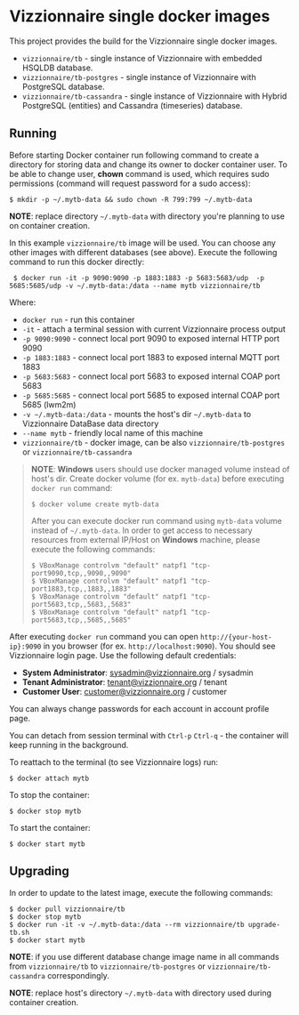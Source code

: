 # Vizzionnaire single docker images 

This project provides the build for the Vizzionnaire single docker images.

* `vizzionnaire/tb` - single instance of Vizzionnaire with embedded HSQLDB database.
* `vizzionnaire/tb-postgres` - single instance of Vizzionnaire with PostgreSQL database.
* `vizzionnaire/tb-cassandra` - single instance of Vizzionnaire with Hybrid PostgreSQL (entities) and Cassandra (timeseries) database.

## Running

Before starting Docker container run following command to create a directory for storing data and change its owner to docker container user.
To be able to change user, **chown** command is used, which requires sudo permissions (command will request password for a sudo access):

`
$ mkdir -p ~/.mytb-data && sudo chown -R 799:799 ~/.mytb-data
` 

**NOTE**: replace directory `~/.mytb-data` with directory you're planning to use on container creation. 

In this example `vizzionnaire/tb` image will be used. You can choose any other images with different databases (see above).
Execute the following command to run this docker directly:

` 
$ docker run -it -p 9090:9090 -p 1883:1883 -p 5683:5683/udp  -p 5685:5685/udp -v ~/.mytb-data:/data --name mytb vizzionnaire/tb
` 

Where: 
    
- `docker run`              - run this container
- `-it`                     - attach a terminal session with current Vizzionnaire process output
- `-p 9090:9090`            - connect local port 9090 to exposed internal HTTP port 9090
- `-p 1883:1883`            - connect local port 1883 to exposed internal MQTT port 1883    
- `-p 5683:5683`            - connect local port 5683 to exposed internal COAP port 5683 
- `-p 5685:5685`            - connect local port 5685 to exposed internal COAP port 5685 (lwm2m) 
- `-v ~/.mytb-data:/data`   - mounts the host's dir `~/.mytb-data` to Vizzionnaire DataBase data directory
- `--name mytb`             - friendly local name of this machine
- `vizzionnaire/tb`          - docker image, can be also `vizzionnaire/tb-postgres` or `vizzionnaire/tb-cassandra`

> **NOTE**: **Windows** users should use docker managed volume instead of host's dir. Create docker volume (for ex. `mytb-data`) before executing `docker run` command:
> ```
> $ docker volume create mytb-data
> ```
> After you can execute docker run command using `mytb-data` volume instead of `~/.mytb-data`.
> In order to get access to necessary resources from external IP/Host on **Windows** machine, please execute the following commands:
> ```
> $ VBoxManage controlvm "default" natpf1 "tcp-port9090,tcp,,9090,,9090"  
> $ VBoxManage controlvm "default" natpf1 "tcp-port1883,tcp,,1883,,1883"
> $ VBoxManage controlvm "default" natpf1 "tcp-port5683,tcp,,5683,,5683"
> $ VBoxManage controlvm "default" natpf1 "tcp-port5683,tcp,,5685,,5685"
> ```

After executing `docker run` command you can open `http://{your-host-ip}:9090` in you browser (for ex. `http://localhost:9090`). You should see Vizzionnaire login page.
Use the following default credentials:

- **System Administrator**: sysadmin@vizzionnaire.org / sysadmin
- **Tenant Administrator**: tenant@vizzionnaire.org / tenant
- **Customer User**: customer@vizzionnaire.org / customer
    
You can always change passwords for each account in account profile page.

You can detach from session terminal with `Ctrl-p` `Ctrl-q` - the container will keep running in the background.

To reattach to the terminal (to see Vizzionnaire logs) run:

```
$ docker attach mytb
```

To stop the container:

```
$ docker stop mytb
```

To start the container:

```
$ docker start mytb
```

## Upgrading

In order to update to the latest image, execute the following commands:

```
$ docker pull vizzionnaire/tb
$ docker stop mytb
$ docker run -it -v ~/.mytb-data:/data --rm vizzionnaire/tb upgrade-tb.sh
$ docker start mytb
```

**NOTE**: if you use different database change image name in all commands from `vizzionnaire/tb` to `vizzionnaire/tb-postgres` or `vizzionnaire/tb-cassandra` correspondingly.
 
**NOTE**: replace host's directory `~/.mytb-data` with directory used during container creation. 
